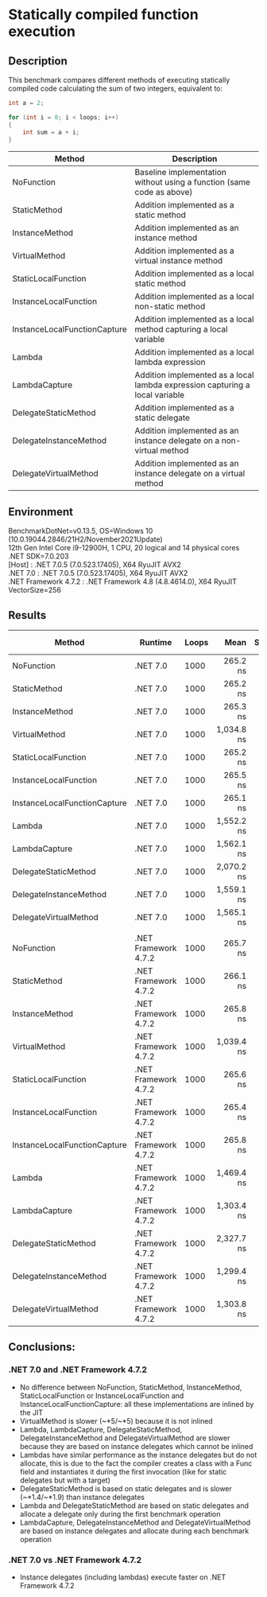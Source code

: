 # Statically compiled function execution

## Description
This benchmark compares different methods of executing statically compiled code calculating the sum of two integers, equivalent to:
```csharp
int a = 2;

for (int i = 0; i < loops; i++)
{
	int sum = a + i;
}
```

|                       Method |                                                                     Description |
|----------------------------- |-------------------------------------------------------------------------------- |
|                   NoFunction |           Baseline implementation without using a function (same code as above) |
|                 StaticMethod |                                         Addition implemented as a static method |
|               InstanceMethod |                                      Addition implemented as an instance method |
|                VirtualMethod |                               Addition implemented as a virtual instance method |
|          StaticLocalFunction |                                   Addition implemented as a local static method |
|        InstanceLocalFunction |                               Addition implemented as a local non-static method |
| InstanceLocalFunctionCapture |               Addition implemented as a local method capturing a local variable |
|                       Lambda |                               Addition implemented as a local lambda expression |
|                LambdaCapture |    Addition implemented as a local lambda expression capturing a local variable |
|         DelegateStaticMethod |                                       Addition implemented as a static delegate |
|       DelegateInstanceMethod |            Addition implemented as an instance delegate on a non-virtual method |
|        DelegateVirtualMethod |                Addition implemented as an instance delegate on a virtual method |

## Environment
<p>
BenchmarkDotNet=v0.13.5, OS=Windows 10 (10.0.19044.2846/21H2/November2021Update)<br/>
12th Gen Intel Core i9-12900H, 1 CPU, 20 logical and 14 physical cores<br/>
.NET SDK=7.0.203<br/>
  [Host]               : .NET 7.0.5 (7.0.523.17405), X64 RyuJIT AVX2<br/>
  .NET 7.0             : .NET 7.0.5 (7.0.523.17405), X64 RyuJIT AVX2<br/>
  .NET Framework 4.7.2 : .NET Framework 4.8 (4.8.4614.0), X64 RyuJIT VectorSize=256<br/>
</p>

## Results
|                       Method |              Runtime | Loops |       Mean |   StdDev | Ratio |   Gen0 | Allocated | Alloc Ratio |
|----------------------------- |--------------------- |------ |-----------:|---------:|------:|-------:|----------:|------------:|
|                   NoFunction |             .NET 7.0 |  1000 |   265.2 ns |  0.19 ns |  1.00 |      - |         - |          NA |
|                 StaticMethod |             .NET 7.0 |  1000 |   265.2 ns |  0.13 ns |  1.00 |      - |         - |          NA |
|               InstanceMethod |             .NET 7.0 |  1000 |   265.3 ns |  0.11 ns |  1.00 |      - |         - |          NA |
|                VirtualMethod |             .NET 7.0 |  1000 | 1,034.8 ns |  0.48 ns |  3.90 |      - |         - |          NA |
|          StaticLocalFunction |             .NET 7.0 |  1000 |   265.2 ns |  0.07 ns |  1.00 |      - |         - |          NA |
|        InstanceLocalFunction |             .NET 7.0 |  1000 |   265.5 ns |  0.33 ns |  1.00 |      - |         - |          NA |
| InstanceLocalFunctionCapture |             .NET 7.0 |  1000 |   265.1 ns |  0.25 ns |  1.00 |      - |         - |          NA |
|                       Lambda |             .NET 7.0 |  1000 | 1,552.2 ns |  1.15 ns |  5.85 |      - |         - |          NA |
|                LambdaCapture |             .NET 7.0 |  1000 | 1,562.1 ns |  1.37 ns |  5.89 | 0.0057 |      88 B |          NA |
|         DelegateStaticMethod |             .NET 7.0 |  1000 | 2,070.2 ns |  2.03 ns |  7.81 |      - |         - |          NA |
|       DelegateInstanceMethod |             .NET 7.0 |  1000 | 1,559.1 ns |  1.13 ns |  5.88 | 0.0038 |      64 B |          NA |
|        DelegateVirtualMethod |             .NET 7.0 |  1000 | 1,565.1 ns |  2.01 ns |  5.90 | 0.0038 |      64 B |          NA |
|                              |                      |       |            |          |       |        |           |             |
|                   NoFunction | .NET Framework 4.7.2 |  1000 |   265.7 ns |  0.27 ns |  1.00 |      - |         - |          NA |
|                 StaticMethod | .NET Framework 4.7.2 |  1000 |   266.1 ns |  0.34 ns |  1.00 |      - |         - |          NA |
|               InstanceMethod | .NET Framework 4.7.2 |  1000 |   265.8 ns |  0.47 ns |  1.00 |      - |         - |          NA |
|                VirtualMethod | .NET Framework 4.7.2 |  1000 | 1,039.4 ns |  0.82 ns |  3.91 |      - |         - |          NA |
|          StaticLocalFunction | .NET Framework 4.7.2 |  1000 |   265.6 ns |  0.36 ns |  1.00 |      - |         - |          NA |
|        InstanceLocalFunction | .NET Framework 4.7.2 |  1000 |   265.4 ns |  0.10 ns |  1.00 |      - |         - |          NA |
| InstanceLocalFunctionCapture | .NET Framework 4.7.2 |  1000 |   265.8 ns |  0.18 ns |  1.00 |      - |         - |          NA |
|                       Lambda | .NET Framework 4.7.2 |  1000 | 1,469.4 ns | 32.62 ns |  5.50 |      - |         - |          NA |
|                LambdaCapture | .NET Framework 4.7.2 |  1000 | 1,303.4 ns |  2.20 ns |  4.90 | 0.0134 |      88 B |          NA |
|         DelegateStaticMethod | .NET Framework 4.7.2 |  1000 | 2,327.7 ns | 13.73 ns |  8.76 |      - |         - |          NA |
|       DelegateInstanceMethod | .NET Framework 4.7.2 |  1000 | 1,299.4 ns |  0.52 ns |  4.89 | 0.0095 |      64 B |          NA |
|        DelegateVirtualMethod | .NET Framework 4.7.2 |  1000 | 1,303.8 ns |  0.78 ns |  4.91 | 0.0095 |      64 B |          NA |

## Conclusions:
### .NET 7.0 and .NET Framework 4.7.2
- No difference between NoFunction, StaticMethod, InstanceMethod, StaticLocalFunction or InstanceLocalFunction and InstanceLocalFunctionCapture: 
  all these implementations are inlined by the JIT
- VirtualMethod is slower (~*5/~*5) because it is not inlined
- Lambda, LambdaCapture, DelegateStaticMethod, DelegateInstanceMethod and DelegateVirtualMethod are slower because they are based on instance delegates which cannot be inlined
- Lambdas have similar performance as the instance delegates but do not allocate, this is due to the fact the compiler creates a class with a Func field and instantiates it during the first invocation (like for static delegates but with a target)
- DelegateStaticMethod is based on static delegates and is slower (~*1.4/~*1.9) than instance delegates
- Lambda and DelegateStaticMethod are based on static delegates and allocate a delegate only during the first benchmark operation
- LambdaCapture, DelegateInstanceMethod and DelegateVirtualMethod are based on instance delegates and allocate during each benchmark operation

### .NET 7.0 vs .NET Framework 4.7.2
- Instance delegates (including lambdas) execute faster on .NET Framework 4.7.2
